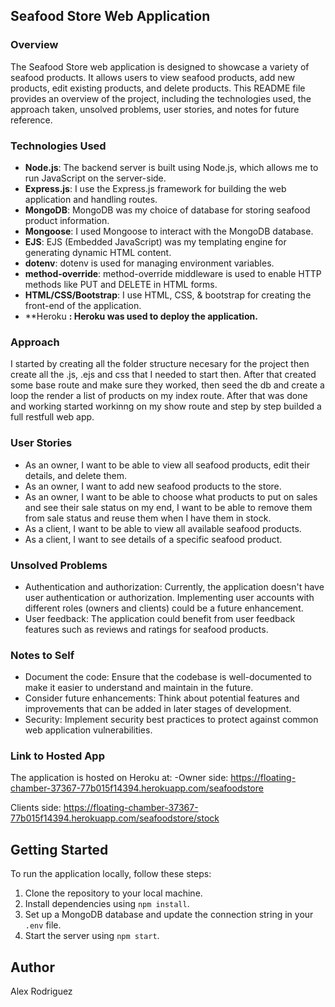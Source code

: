 ## Seafood Store Web Application

### Overview

The Seafood Store web application is designed to showcase a variety of seafood products. It allows users to view seafood products, add new products, edit existing products, and delete products. This README file provides an overview of the project, including the technologies used, the approach taken, unsolved problems, user stories, and notes for future reference.


### Technologies Used

-   **Node.js**: The backend server is built using Node.js, which allows me to run JavaScript on the server-side.
-   **Express.js**: I use the Express.js framework for building the web application and handling routes.
-   **MongoDB**: MongoDB was my choice of database for storing seafood product information.
-   **Mongoose**: I used Mongoose to interact with the MongoDB database.
-   **EJS**: EJS (Embedded JavaScript) was my templating engine for generating dynamic HTML content.
-   **dotenv**: dotenv is used for managing environment variables.
-   **method-override**: method-override middleware is used to enable HTTP methods like PUT and DELETE in HTML forms.
-   **HTML/CSS/Bootstrap**: I use HTML, CSS, & bootstrap for creating the front-end of the application.
-   **Heroku **: Heroku was used to deploy the application.**

### Approach

I started by creating all the folder structure necesary for the project then create all the .js, .ejs and css that I needed to start then. After that created some base route and make sure they worked, then seed the db and create a loop the render a list of products on my index route.
After that was done and working started workinng on my show route and step by step builded a full restfull web app.

### User Stories
- As an owner, I want to be able to view all seafood products, edit their details, and delete them.
- As an owner, I want to add new seafood products to the store.
- As an owner, I want to be able to choose what products to put on sales and see their sale status on my end, I want to be able to remove them from sale status and reuse them when I have them in stock.
- As a client, I want to be able to view all available seafood products.
- As a client, I want to see details of a specific seafood product.

### Unsolved Problems

-   Authentication and authorization: Currently, the application doesn't have user authentication or authorization. Implementing user accounts with different roles (owners and clients) could be a future enhancement.
-   User feedback: The application could benefit from user feedback features such as reviews and ratings for seafood products.


### Notes to Self

-   Document the code: Ensure that the codebase is well-documented to make it easier to understand and maintain in the future.
-   Consider future enhancements: Think about potential features and improvements that can be added in later stages of development.
-   Security: Implement security best practices to protect against common web application vulnerabilities.

### Link to Hosted App
The application is hosted on Heroku at: 
-Owner side: https://floating-chamber-37367-77b015f14394.herokuapp.com/seafoodstore

Clients side: https://floating-chamber-37367-77b015f14394.herokuapp.com/seafoodstore/stock

## Getting Started

To run the application locally, follow these steps:

1.  Clone the repository to your local machine.
2.  Install dependencies using `npm install`.
3.  Set up a MongoDB database and update the connection string in your `.env` file.
4.  Start the server using `npm start`.

## Author
Alex Rodriguez